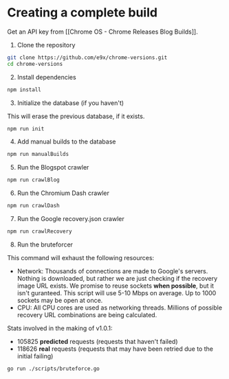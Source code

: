 # Creating a complete build

Get an API key from [[Chrome OS - Chrome Releases Blog Builds]].

1. Clone the repository

```sh
git clone https://github.com/e9x/chrome-versions.git
cd chrome-versions
```

2. Install dependencies

```sh
npm install
```

3. Initialize the database (if you haven't)

This will erase the previous database, if it exists.

```sh
npm run init
```

4. Add manual builds to the database

```sh
npm run manualBuilds
```

5. Run the Blogspot crawler

```sh
npm run crawlBlog
```

6. Run the Chromium Dash crawler

```sh
npm run crawlDash
```

7. Run the Google recovery.json crawler

```sh
npm run crawlRecovery
```

8. Run the bruteforcer

This command will exhaust the following resources:

- Network: Thousands of connections are made to Google's servers. Nothing is downloaded, but rather we are just checking if the recovery image URL exists. We promise to reuse sockets **when possible**, but it isn't guranteed. This script will use 5-10 Mbps on average. Up to 1000 sockets may be open at once.
- CPU: All CPU cores are used as networking threads. Millions of possible recovery URL combinations are being calculated.

Stats involved in the making of v1.0.1:

- 105825 **predicted** requests (requests that haven't failed)
- 118626 **real** requests (requests that may have been retried due to the initial failing)

```sh
go run ./scripts/bruteforce.go
```
